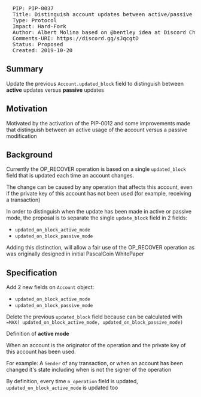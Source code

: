 <pre>
  PIP: PIP-0037
  Title: Distinguish account updates between active/passive mode
  Type: Protocol
  Impact: Hard-Fork
  Author: Albert Molina based on @bentley idea at Discord Channel and others
  Comments-URI: https://discord.gg/sJqcgtD
  Status: Proposed
  Created: 2019-10-20
</pre>

## Summary

Update the previous `Account.updated_block` field to distinguish between **active** updates versus **passive** updates

## Motivation

Motivated by the activation of the PIP-0012 and some improvements made that distinguish between an active usage of the account versus a passive modification

## Background 

Currently the OP_RECOVER operation is based on a single `updated_block` field that is updated each time an account changes.

The change can be caused by any operation that affects this account, even if the private key of this account has not been used (for example, receiving a transaction)

In order to distinguish when the update has been made in active or passive mode, the proposal is to separate the single `update_block` field in 2 fields:
- `updated_on_block_active_mode`
- `updated_on_block_passive_mode`

Adding this distinction, will allow a fair use of the OP_RECOVER operation as was originally designed in initial PascalCoin WhitePaper

## Specification

Add 2 new fields on `Account` object:
- `updated_on_block_active_mode`
- `updated_on_block_passive_mode`

Delete the previous `updated_block` field because can be calculated with `=MAX( updated_on_block_active_mode, updated_on_block_passive_mode)`

Definition of **active mode**

When an account is the originator of the operation and the private key of this account has been used.

For example: A `Sender` of any transaction, or when an account has been changed it's state including when is not the signer of the operation

By definition, every time `n_operation` field is updated, `updated_on_block_active_mode` is updated too

